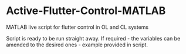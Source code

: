 # Active-Flutter-Control-MATLAB
MATLAB live script for flutter control in OL and CL systems

Script is ready to be run straight away. If required - the variables can be amended to the desired ones - example provided in script. 

